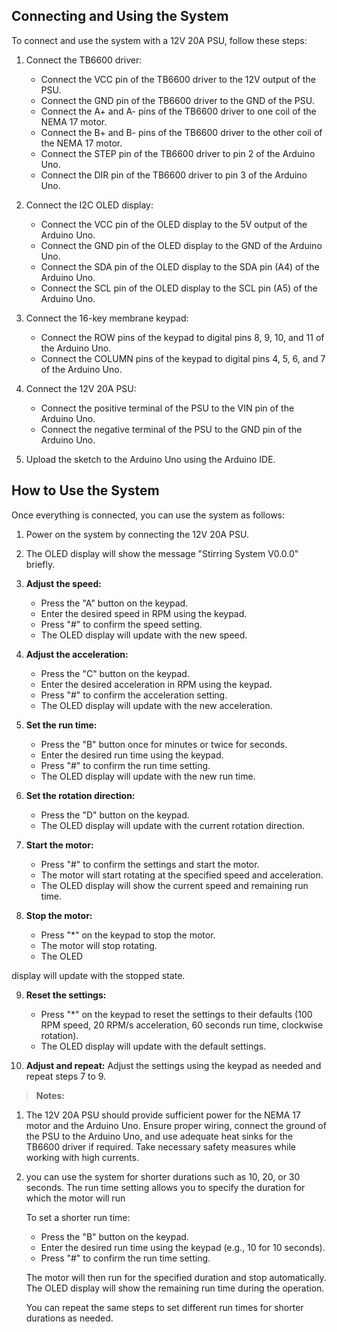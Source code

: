 
## Connecting and Using the System
To connect and use the system with a 12V 20A PSU, follow these steps:

1. Connect the TB6600 driver:
   - Connect the VCC pin of the TB6600 driver to the 12V output of the PSU.
   - Connect the GND pin of the TB6600 driver to the GND of the PSU.
   - Connect the A+ and A- pins of the TB6600 driver to one coil of the NEMA 17 motor.
   - Connect the B+ and B- pins of the TB6600 driver to the other coil of the NEMA 17 motor.
   - Connect the STEP pin of the TB6600 driver to pin 2 of the Arduino Uno.
   - Connect the DIR pin of the TB6600 driver to pin 3 of the Arduino Uno.

2. Connect the I2C OLED display:
   - Connect the VCC pin of the OLED display to the 5V output of the Arduino Uno.
   - Connect the GND pin of the OLED display to the GND of the Arduino Uno.
   - Connect the SDA pin of the OLED display to the SDA pin (A4) of the Arduino Uno.
   - Connect the SCL pin of the OLED display to the SCL pin (A5) of the Arduino Uno.

3. Connect the 16-key membrane keypad:
   - Connect the ROW pins of the keypad to digital pins 8, 9, 10, and 11 of the Arduino Uno.
   - Connect the COLUMN pins of the keypad to digital pins 4, 5, 6, and 7 of the Arduino Uno.

4. Connect the 12V 20A PSU:
   - Connect the positive terminal of the PSU to the VIN pin of the Arduino Uno.
   - Connect the negative terminal of the PSU to the GND pin of the Arduino Uno.

5. Upload the sketch to the Arduino Uno using the Arduino IDE.

## How to Use the System
Once everything is connected, you can use the system as follows:

1. Power on the system by connecting the 12V 20A PSU.

2. The OLED display will show the message "Stirring System V0.0.0" briefly.

3. **Adjust the speed:**
   - Press the "A" button on the keypad.
   - Enter the desired speed in RPM using the keypad.
   - Press "#" to confirm the speed setting.
   - The OLED display will update with the new speed.

4. **Adjust the acceleration:**
   - Press the "C" button on the keypad.
   - Enter the desired acceleration in RPM using the keypad.
   - Press "#" to confirm the acceleration setting.
   - The OLED display will update with the new acceleration.

5. **Set the run time:**
   - Press the "B" button once for minutes or twice for seconds.
   - Enter the desired run time using the keypad.
   - Press "#" to confirm the run time setting.
   - The OLED display will update with the new run time.

6. **Set the rotation direction:**
   - Press the "D" button on the keypad.
   - The OLED display will update with the current rotation direction.

7. **Start the motor:**
   - Press "#" to confirm the settings and start the motor.
   - The motor will start rotating at the specified speed and acceleration.
   - The OLED display will show the current speed and remaining run time.

8. **Stop the motor:**
   - Press "*" on the keypad to stop the motor.
   - The motor will stop rotating.
   - The OLED

 display will update with the stopped state.

9. **Reset the settings:**
   - Press "*" on the keypad to reset the settings to their defaults (100 RPM speed, 20 RPM/s acceleration, 60 seconds run time, clockwise rotation).
   - The OLED display will update with the default settings.

10. **Adjust and repeat:** Adjust the settings using the keypad as needed and repeat steps 7 to 9.


> **Notes:** 
1. The 12V 20A PSU should provide sufficient power for the NEMA 17 motor and the Arduino Uno. Ensure proper wiring, connect the ground of the PSU to the Arduino Uno, and use adequate heat sinks for the TB6600 driver if required. Take necessary safety measures while working with high currents.

2. you can use the system for shorter durations such as 10, 20, or 30 seconds. The run time setting allows you to specify the duration for which the motor will run 

   To set a shorter run time:

   - Press the "B" button on the keypad.
   - Enter the desired run time using the keypad (e.g., 10 for 10 seconds).
   - Press "#" to confirm the run time setting.

   The motor will then run for the specified duration and stop automatically. The OLED display will show the remaining run time during the operation.

   You can repeat the same steps to set different run times for shorter durations as needed.
